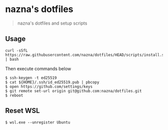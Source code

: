 # nazna's dotfiles

> nazna's dotfiles and setup scripts

## Usage

```shellscript
curl -sSfL https://raw.githubusercontent.com/nazna/dotfiles/HEAD/scripts/install.sh | bash
```

Then execute commands below

```shellscript
$ ssh-keygen -t ed25519
$ cat ${HOME}/.ssh/id_ed25519.pub | pbcopy
$ open https://github.com/settings/keys
$ git remote set-url origin git@github.com:nazna/dotfiles.git
$ reboot
```

## Reset WSL

```shellscript
$ wsl.exe --unregister Ubuntu
```